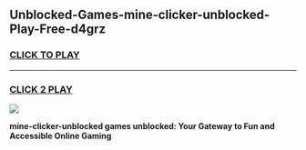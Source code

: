 
## Unblocked-Games-mine-clicker-unblocked-Play-Free-d4grz
<h3>
<a href="https://premium76.site?title=mine-clicker-unblocked&ref=18A1">CLICK TO PLAY</a></h3>
<hr>

<h3>
<a href="https://premium76.site?title=mine-clicker-unblocked&ref=18A1">CLICK 2 PLAY</a>
  
</h3>

<a href="https://premium76.site?title=mine-clicker-unblocked&ref=18A1"><img src="https://clearcache.store/games.png"></a>


**mine-clicker-unblocked games unblocked: Your Gateway to Fun and Accessible Online Gaming**
